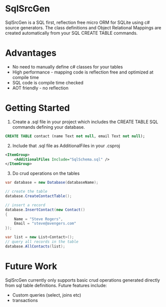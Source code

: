 # SqlSrcGen
SqlSrcGen is a SQL first, reflection free micro ORM for SQLite using c# source generators.
The class definitions and Object Relational Mappings are created automatically from your SQL CREATE TABLE commands.

# Advantages
* No need to manually define c# classes for your tables
* High performance - mapping code is reflection free and optimized at compile time
* SQL code is compile time checked
* AOT friendly - no reflection 

# Getting Started
1. Create a .sql file in your project which includes the CREATE TABLE SQL commands defining your database.
```sql
CREATE TABLE contact (name Text not null, email Text not null);
```

2. Include that .sql file as AdditionalFiles in your .csproj

```xml
<ItemGroup>
    <AdditionalFiles Include="SqlSchema.sql" />
</ItemGroup>
```
3. Do crud operations on the tables

```c#
var database = new Database(databaseName);

// create the table
database.CreateContactTable();

// insert a record
database.InsertContact(new Contact() 
{ 
    Name = "Steve Rogers", 
    Email = "steve@avengers.com"
});

var list = new List<Contact>();
// query all records in the table
database.AllContacts(list);
```

# Future Work
SqlSrcGen currently only supports basic crud operations generated directly from sql table definitions. Future features include:
* Custom queries (select, joins etc)
* transactions